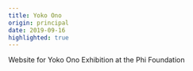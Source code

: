 ```yaml
---
title: Yoko Ono
origin: principal
date: 2019-09-16
highlighted: true
---
```


Website for Yoko Ono Exhibition at the Phi Foundation

<!--more-->
